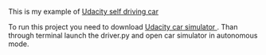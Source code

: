 This is my example of <a href=  "https://github.com/udacity/self-driving-car-sim">  Udacity self driving car </a>

To run this project you need to download <a href=  "https://github.com/udacity/self-driving-car-sim">  Udacity car simulator </a>. Than through terminal launch the driver.py and open car simulator in autonomous mode. 
